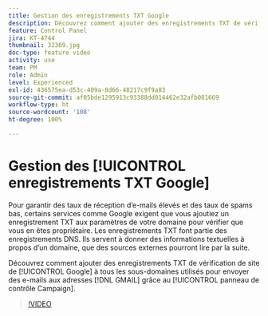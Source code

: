 ```yaml
---
title: Gestion des enregistrements TXT Google
description: Découvrez comment ajouter des enregistrements TXT de vérification de site de Google aux sous-domaines utilisés pour envoyer des e-mails aux adresses GMAIL grâce au panneau de contrôle Campaign.
feature: Control Panel
jira: KT-4744
thumbnail: 32369.jpg
doc-type: feature video
activity: use
team: PM
role: Admin
level: Experienced
exl-id: 436575ea-d53c-409a-8d66-48217c9f9a83
source-git-commit: af05bde1295913c93388dd014462e32afb081669
workflow-type: ht
source-wordcount: '108'
ht-degree: 100%

---
```


# Gestion des [!UICONTROL enregistrements TXT Google]

Pour garantir des taux de réception d’e-mails élevés et des taux de spams bas, certains services comme Google exigent que vous ajoutiez un enregistrement TXT aux paramètres de votre domaine pour vérifier que vous en êtes propriétaire. Les enregistrements TXT font partie des enregistrements DNS. Ils servent à donner des informations textuelles à propos d’un domaine, que des sources externes pourront lire par la suite.

Découvrez comment ajouter des enregistrements TXT de vérification de site de [!UICONTROL Google] à tous les sous-domaines utilisés pour envoyer des e-mails aux adresses [!DNL GMAIL] grâce au [!UICONTROL panneau de contrôle Campaign].

>[!VIDEO](https://video.tv.adobe.com/v/32369?quality=12&learn=0n)
